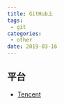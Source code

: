 ```yaml
---
title: GitHub上
tags:
 - git
categories:
 - other
date: 2019-03-16
---
```


## 平台

- [Tencent](https://github.com/Tencent)
